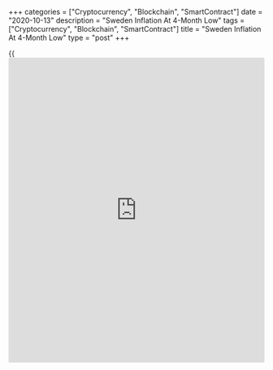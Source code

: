 +++
categories = ["Cryptocurrency", "Blockchain", "SmartContract"]
date = "2020-10-13"
description = "Sweden Inflation At 4-Month Low"
tags = ["Cryptocurrency", "Blockchain", "SmartContract"]
title = "Sweden Inflation At 4-Month Low"
type = "post"
+++

{{<iframe id="large-banner" src="https://www.bounty.group/#slide=20.0" width="100%" height="600" scrolling="no" style="border: 0px solid rgb(216, 221, 230); border-radius: 3px;">}}

Sweden's consumer price inflation eased to the lowest in four months in
September, figures from Statistics Sweden showed on Tuesday.

The consumer price index rose 0.4 percent annually in September, after a
0.8 percent increase in August. Economists had expected a 0.6 percent
rise.

The latest inflation was the lowest since May, when prices remained
unchanged.

Prices for package holidays dropped in September and those for clothes
remained normal. Prices for food declined larger than usual.

The statistical office said 1.0 percent of the CPI basket was imputed
due to the absence of consumption.

On a month-on-month basis, consumer prices rose 0.1 percent in
September, reversing a 0.1 percent fall in the previous month.
Economists had forecast a 0.3 percent rise.

Inflation, based on the CPI with fixed interest rate, or CPIF, eased to
0.4 percent from 0.8 percent in August.

On a monthly basis, the CPIF remained unchanged in September, after a
0.2 percent fall in the prior month.

For comments and feedback [contact](https://www.playgroundfx.com/contact/): editorial@rtt[news](https://www.letsplayfx.com/blog/forex-news-website/).com

[Economic News][1]

 **What parts of the world are seeing the best (and worst) economic
performances lately? Click[here][2] to check out our [Econ Scorecard][2]
and find out! See up-to-the-moment [ranking](https://www.playgroundfx.com/blog/crypto-exchange-ranking/)s for the best and worst
performers in [GDP][3], [unemployment rate][4], [inflation][5] and much
more.**

   1. www.rtt[news](https://www.letsplayfx.com/blog/forex-news-website/).com/Content/EconomicNews.aspx
   2. www.rtt[news](https://www.letsplayfx.com/blog/forex-news-website/).com/economic-scorecard/world-rank/unemployment-rate/highest-performance.aspx
   3. www.rtt[news](https://www.letsplayfx.com/blog/forex-news-website/).com/economic-scorecard/world-rank/GDP/highest-performance.aspx
   4. www.rtt[news](https://www.letsplayfx.com/blog/forex-news-website/).com/economic-scorecard/world-rank/unemployment-rate/lowest-performance.aspx
   5. www.rtt[news](https://www.letsplayfx.com/blog/forex-news-website/).com/economic-scorecard/world-rank/CPI/highest-performance.aspx